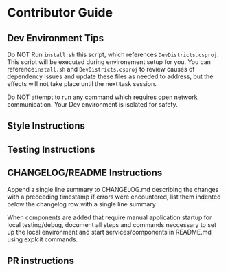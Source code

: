 
# Contributor Guide

## Dev Environment Tips

Do NOT Run `install.sh` this script, which references `DevDistricts.csproj`. This script will be executed during environement setup for you. You can reference`install.sh` and `DevDistricts.csproj` to review causes of dependency issues and update these files as needed to address, but the effects will not take place until the next task session.

Do NOT attempt to run any command which requires open network communication.  Your Dev environment is isolated for safety.

## Style Instructions

## Testing Instructions

## CHANGELOG/README Instructions
Append a single line summary to CHANGELOG.md describing the changes with a preceeding timestamp
if errors were encountered, list them indented below the changelog row with a single line summary

When components are added that require manual application startup for local testing/debug, document all steps and commands neccessary to set up the local environment and start services/components in README.md using explcit commands.

## PR instructions